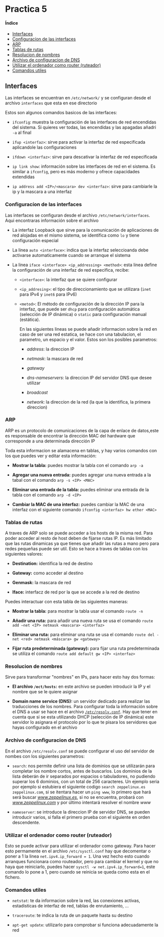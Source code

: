 # Practica 5

#### Índice

- [Interfaces](#interfaces)
- [Configuracíon de las interfaces](#conf_interfaces)
- [ARP](#arp)
- [Tablas de rutas](#tablas_de_rutas)
- [Resolucion de nombres](#resol_nombres)
- [Archivo de configuracion de DNS](#arch_conf_dns)
- [Utilizar el ordenador como router (ruteador)](#routeador)
- [Comandos utiles](#comandos_utiles)

## Interfaces <a id="interfaces">

Las interfaces se encuentran en ``/etc/network/`` y se configuran desde el archivo ``interfaces`` que esta en ese directorio

Estos son algunos comandos basicos de las interfaces:

- ``ifconfig``: muestra la configuración de las interfaces de red encendidas del sistema. Si quieres ver todas, las encendidas y las apagadas añadri ``-a`` al final

- ``ifup <interfaz>``: sirve para activar la interfaz de red especificada aplicandole las configuraciones

- ``ifdown <interfaz>``: sirve para descativar la interfaz de red especificada

- ``ip link show``: información sobre las interfaces de red en el sistema. Es similar a ``ifconfig``, pero es más moderno y ofrece capacidades extendidas

- ``ip address add <IP>/<mascara> dev <interfaz>``: sirve para cambiarle la ip y la mascara a una interfaz

### Configuracíon de las interfaces <a id="conf_interfaces">

Las interfaces se configuran desde el archivo ``/etc/network/interfaces``. Aqui encontraras información sobre el archivo

- La interfaz Loopback que sirve para la comunicación de aplicaciones de red alojadas en el mismo sistema, se identifica como ``lo`` y tiene configuración especial

- La linea ``auto <interface>``: indica que la interfaz seleccioanda debe activarse automaticamente cuando se arranque el sistema

- La linea ``iface <interface> <ip_addressing> <method>``: esta linea define la configuración de una interfaz de red especifica, recibe:
    
    - ``<interface>``: la interfaz que se quiere configurar

    - ``<ip_addresing>``: el tipo de direccionamiento que se utilizara (``inet`` para IPv4 y ``inet6`` para IPv6)

    - ``<metod>``: El método de configuración de la dirección IP para la interfaz, que puede ser ``dhcp`` para configuración automática (selección de IP dinámica) o ``static`` para configuración manual (estática).

        En las siguientes lineas se puede añadir informacion sobre la red en caso de ser una red estatica, se hace con una tabulacion, el parametro, un espacio y el valor. Estos son los posibles parametros:

        - *address*: la direccion IP

        - *netmask*: la mascara de red

        - *gateway*

        - *dns-nameservers*: la direccion IP del servidor DNS que desee utilizar

        - *broadcast*

        - *network*: la direccion de la red (la que la identifica, la primera direccion)

### ARP <a id="arp">

ARP es un protocolo de comunicaciones de la capa de enlace de datos, ​este es responsable de encontrar la dirección MAC del hardware que corresponde a una determinada dirección IP

Toda esta informacion se alamacena en tablas, y hay varios comandos con los que puedes ver y editar esta información:

- **Mostrar la tabla:** puedes mostrar la tabla con el comando ``arp -a``

- **Agregar una nueva entrada:** puedes agregar una nueva entrada a la tabal con el comando ``arp -s <IP> <MAC>``

- **Eliminar una entrada de la tabla:** puedes eliminar una entrada de la tabla con el comando ``arp -d <IP>``

- **Cambiar la MAC de una interfaz:** puedes cambiar la MAC de una interfaz con el siguiente comando ``ifconfig <interfaz> hw ether <MAC>``

### Tablas de rutas <a id="tablas_de_rutas">

A traves de ARP solo se puede acceder a los hosts de la misma red. Para poder acceder al resto de host deben de fijarse rutas IP. Es más limitado que las rutas dinamicas ya que tienes que añadir las rutas a mano pero para redes pequeñas puede ser util. Esto se hace a traves de tablas con los siguientes valores:

- **Destination:** identifica la red de destino

- **Gateway:** como acceder al destino

- **Genmask:** la mascara de red

- **Iface:** interfacz de red por la que se accede a la red de destino

Puedes interactuar con esta tabla de las siguientes maneras:

- **Mostrar la tabla:** para mostrar la tabla usar el comando ``route -n``

- **Añadir una ruta:** para añadir una nueva ruta se usa el comando ``route add –net <IP> netmask <mascara> <interfaz>``

- **Eliminar una ruta:** para eliminar una ruta se usa el comando ``route del -net <red> netmask <máscara> gw <gateway>``

- **Fijar ruta predeterminada (gateway):** para fijar una ruta predeterminada se utiliza el comando ``route add default gw <IP> <interfaz>``

### Resolucion de nombres <a id="resol_nombres">

Sirve para transformar "nombres" en IPs, para hacer esto hay dos formas:

- **El archivo ``/ect/hosts``:** en este archivo se pueden introducir la IP y el nombre que se le quiere asignar

- **Domain name service (DNS):** un servidor dedicado para realizar las traducciones de los nombres. Para configurar toda la información sobre el DNS a usar se hace en el archivo [``/etc/resolv.conf``](#arch_conf_dns). Hay que tener en cuenta que si se esta utilizando DHCP (selección de IP dinámica) este servidor lo asignara el protocolo por lo que te pisara los servidores que hayas configurado en el archivo

### Archivo de configuracion de DNS <a id="arch_conf_dns">

En el archivo ``/etc/resolv.conf`` se puede configurar el uso del servidor de nombes con los siguientes parametros:

- ``search``: nos permite definir una lista de dominios que se utilizarán para completar los nombre cortos, antes de buscarlos. Los dominios de la lista deberán de ir separados por espacios o tabuladores, no pudiendo superar los 6 dominios, con un total de 256 caracteres. Un ejemplo seria por ejemplo si estubiera el siguiente codigo ``search zeppelinux.es zeppelinux.com``, si se itentara hacer un ``ping www``, lo primero que hará será buscar *www.zeppelinux.es*, si no se encuentra, probará con *www.zeppelinux.com* y por último intentará resolver el nombre *www*

- ``nameserver``: se introduce la direccion IP de servidor DNS, se pueden introducir varios, si falla el primero prueba con el siguiente en orden descendente.

### Utilizar el ordenador como router (ruteador) <a id="routeador">

Esto se puede activar para utilizar el ordenador como gateway. Para hacer esto permamente en el archivo ``/etc/sysctl.conf`` hay que decomentar o poner a 1 la linea ``net.ipv4.ip_forward = 1``. 
Una vez hecho esto cuando arranques funcionara como routeador, pero para cambiar el kernel y que no haya que reiniciarlo, puedes hacer ``sysctl -w net.ipv4.ip_forward=1``, este comando lo pone a 1, pero cuando se reinicia se queda como esta en el fichero.

### Comandos utiles <a id="comandos_utiles">

- ``netstat``: te da informacion sobre la red, las conexiones activas, estadisticas de interfaz de red, tablas de enrutamiento, ...

- ``traceroute``: te indica la ruta de un paquete hasta su destino 

- ``apt-get update``: utilizarlo para comprobar si funciona adecuadamente la red